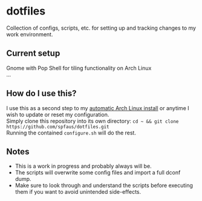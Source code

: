 # dotfiles
Collection of configs, scripts, etc. for setting up and tracking changes to my work environment.

## Current setup
Gnome with Pop Shell for tiling functionality on Arch Linux  
...  

## How do I use this?
I use this as a second step to my [automatic Arch Linux install](https://github.com/spfaus/arch-install) or anytime I wish to update or reset my configuration.  
Simply clone this repository into its own directory: ```cd ~ && git clone https://github.com/spfaus/dotfiles.git```  
Running the contained ```configure.sh``` will do the rest.  

## Notes
- This is a work in progress and probably always will be.  
- The scripts will overwrite some config files and import a full dconf dump.  
- Make sure to look through and understand the scripts before executing them if you want to avoid unintended side-effects.  

